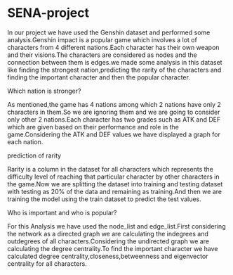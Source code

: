 # SENA-project

In our project we have used the Genshin dataset and performed some analysis.Genshin impact is a popular game which involves a lot of characters from 4 different nations.Each character has their own weapon and their visions.The characters are considered as nodes and the connection between them is edges.we made some analysis in this dataset like finding the strongest nation,predicting the rarity of the characters and finding the important character and then the popular character.

Which nation is stronger?

As mentioned,the game has 4 nations among which 2 nations have only 2 characters in them.So we are ignoring them and we are going to consider only other 2 nations.Each character has two grades such as ATK and DEF which are given based on their performance and role in the game.Considering the ATK and DEF values we have displayed a graph for each nation.

prediction of rarity

Rarity is a column in the dataset for all characters which represents the difficulty level of reaching that particular character by other characters  in the game.Now we are splitting the dataset into training and testing dataset with testing as 20% of the data and remaining as training.And then we are training the model using the train dataset to predict the test values.

Who is important and who is popular?

For this Analysis we have used the node_list and edge_list.First considering the network as a directed graph we are calculating the indegrees and outdegrees of all characters.Considering the undirected graph we are calculating the degree centrality.To find the important character we have calculated degree centrality,closeness,betweenness and eigenvector centrality for all characters.
